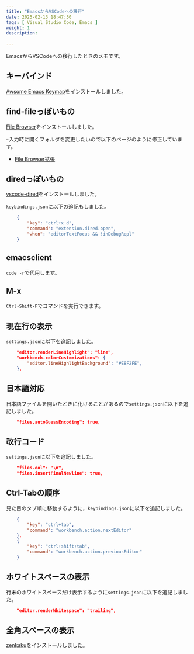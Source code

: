 ```yaml
---
title: "EmacsからVSCodeへの移行"
date: 2025-02-13 18:47:50
tags: [ Visual Studio Code, Emacs ]
weight: 1
description:
  
---
```


EmacsからVSCodeへの移行したときのメモです。

## キーバインド

[Awsome Emacs Keymap](https://marketplace.visualstudio.com/items?itemName=tuttieee.emacs-mcx)をインストールしました。

## find-fileっぽいもの

[File Browser](https://marketplace.visualstudio.com/items?itemName=bodil.file-browser)をインストールしました。

`~`入力時に開くフォルダを変更したいので以下のページのように修正しています。
  - [File Browser拡張](/vscode/change-file-browser)

## diredっぽいもの

[vscode-dired](https://marketplace.visualstudio.com/items?itemName=rrudi.vscode-dired)をインストールしました。

`keybindings.json`に以下の追記もしました。

``` json
    {
        "key": "ctrl+x d",
        "command": "extension.dired.open",
        "when": "editorTextFocus && !inDebugRepl"
    }
```

## emacsclient

`code -r`で代用します。

## M-x

`Ctrl-Shift-P`でコマンドを実行できます。

## 現在行の表示

`settings.json`に以下を追記しました。

``` json
    "editor.renderLineHighlight": "line",
    "workbench.colorCustomizations": {
        "editor.lineHighlightBackground": "#E8F2FE",
    },
```

## 日本語対応

日本語ファイルを開いたときに化けることがあるので`settings.json`に以下を追記しました。

``` json
    "files.autoGuessEncoding": true,
```

## 改行コード

`settings.json`に以下を追記しました。

``` json
    "files.eol": "\n",
    "files.insertFinalNewline": true,
```

## Ctrl-Tabの順序

見た目のタブ順に移動するように，`keybindings.json`に以下を追記しました。

``` json
    {
        "key": "ctrl+tab",
        "command": "workbench.action.nextEditor"
    },
    {
        "key": "ctrl+shift+tab",
        "command": "workbench.action.previousEditor"
    }    
```

## ホワイトスペースの表示

行末のホワイトスペースだけ表示するように`settings.json`に以下を追記しました。

``` json
    "editor.renderWhitespace": "trailing",
```

## 全角スペースの表示

[zenkaku](https://marketplace.visualstudio.com/items?itemName=mosapride.zenkaku)をインストールしました。

